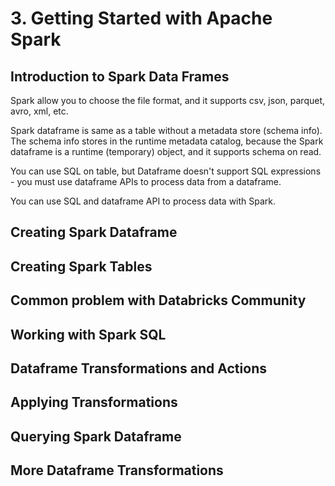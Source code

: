 # 3. Getting Started with Apache Spark
## Introduction to Spark Data Frames
Spark allow you to choose the file format, and it supports csv, json, parquet, avro, xml, etc. 

Spark dataframe is same as a table without a metadata store (schema info). The schema info stores in the runtime metadata catalog, because the Spark dataframe is a runtime (temporary) object, and it supports schema on read. 

You can use SQL on table, but Dataframe doesn't support SQL expressions - you must use dataframe APIs to process data from a dataframe. 

You can use SQL and dataframe API to process data with Spark. 

## Creating Spark Dataframe


## Creating Spark Tables


## Common problem with Databricks Community


## Working with Spark SQL


## Dataframe Transformations and Actions


## Applying Transformations


## Querying Spark Dataframe


## More Dataframe Transformations

















